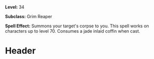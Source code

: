 <!-- TITLE: Spell: Summon Corpse -->
<!-- SUBTITLE:  -->

**Level:** 34

**Subclass:** Grim Reaper

**Spell Effect:** Summons your target's corpse to you.  This spell works on characters up to level 70.  Consumes a jade inlaid coffin when cast.
# Header